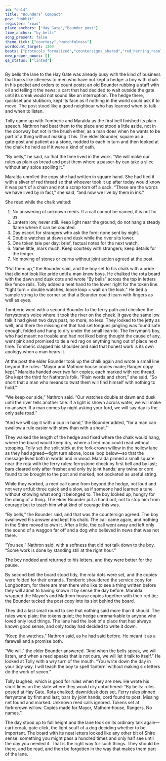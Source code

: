 ```yaml
---
id: "ch14"
title: "Bounders’ Compact"
pov: "Hobbit"
register: "road"
place_anchors: ["Hay Gate","Bounder post"]
time_anchor: "by bells"
song_present: false
theme_tick: ["courtesy","watchfulness"]
wordcount_target: 1300
beats: ["protocols_formalized","countersigns_shared","red_herring_resolved","return_with_addition"]
new_proper_nouns: []
qa_status: ["linted"]
---
```

By bells the lane to the Hay Gate was already busy with the kind of business that looks like idleness to men who have not kept a hedge: a boy with chalk in his pocket and orders to count posts; an old Bounder rubbing a staff with oil and telling it the news; a cart that had decided to wait outside the gate until its creak would not sound like an interruption. The hedge there, quickset and stubborn, kept its face as if nothing in the world could ask it to move. The post stood like a good neighbour who has learned when to talk and when to listen.

Tolly came up with Tomberic and Maralda as the first bell finished its plain speech. Nathron had beat them to the place and stood a little aside, not in the doorway but not in the brush either, as a man does when he wants to be part of a thing without making it his. The elder Bounder, square as a gate‑post and patient as a stone, nodded to each in turn and then looked at the chalk he held as if it were a kind of oath.

“By bells,” he said, so that the time lived in the work. “We will make our rules as plain as bread and post them where a passer‑by can take a slice without any spice spoiling it.”

Maralda unrolled the copy she had written in square hand. She had tied it with a sliver of red thread so that whoever took it up after today would know it was part of a chain and not a scrap torn off a sack. “These are the words we have lived by in fact,” she said, “and now we live by them in ink.”

She read while the chalk waited:

1) No answering of unknown reeds. If a call cannot be named, it is not for us.
2) Lantern low, never still. Keep light near the ground; do not hang a steady flame where it can be counted.
3) Day escort for strangers who ask the ford; none sent by night.
4) Double watches at dawn and dusk while the river sits lower.
5) One token tale per day: brief, factual notes for the next watch.
6) Name little, mark much. Keep courtesy with strangers; keep details for the ledger.
7) No moving of stones or cairns without joint action agreed at the post.

“Put them up,” the Bounder said, and the boy set to his chalk with a pride that did not look like pride until a man knew boys. He chalked the rota board with the dawn and dusk dots and wrote “By bells” across the top in letters like fence rails. Tolly added a neat hand to the lower right for the token line: “tight turn = double watches; loose loop = wait on the look.” He tied a sample string to the corner so that a Bounder could learn with fingers as well as eyes.

Tomberic went with a second Bounder to the ferry path and checked the ferrystone’s voice where it took the river on the cheek. It gave the same low talk it had given two days past, no more, no less. They looked to the jetty as well, and there the missing net that had set tongues jangling was found safe enough, folded and hung to dry under the small lean‑to. The ferryman’s boy, who had meant no trouble and had not liked being thought the cause of any, went pink and promised to tie a red rag on anything hung out of place next time. Tomberic clapped his shoulder and said that honest work is its own apology when a man hears it.

At the post the elder Bounder took up the chalk again and wrote a small line beyond the rules: “Mayor and Mathom‑house copies made; Ranger copy kept.” Maralda handed over two fair copies, each marked with red thread. She kept the third for Nathron’s folk. “Plain words and short,” she said. “So short that a man who means to twist them will find himself with nothing to hold.”

“We keep our side,” Nathron said. “Our watches double at dawn and dusk until the river tells another tale. If a light is shown across water, we will make no answer. If a man comes by night asking your ford, we will say day is the only safe road.”

“And we will say it with a cup in hand,” the Bounder added, “for a man can swallow a rule easier with stew than with a shout.”

They walked the length of the hedge and fixed where the chalk would hang, where the board would keep dry, where a tired man could read without stooping. Tolly set the split stick at the fork‑crown willow in the hollow lane as they had agreed—tight turn above, loose loop below—so that the message lived both in words and in wood. Maralda pinned a small square near the rota with the ferry rules: ferrystone check by first bell and by last; bars cleared only after freshet and only by joint hands; any twine or cord found to be brought to the post and marked, not pocketed as useful string.

While they worked, a reed call came from beyond the hedge, not loud and not very artful: three quick and a slow, as if someone had learned a tune without knowing what song it belonged to. The boy looked up, hungry for the doing of a thing. The elder Bounder put a hand out, not to stop him from courage but to teach him what kind of courage this was.

“By bells,” the Bounder said, and that was the countersign agreed. The boy swallowed his answer and kept his chalk. The call came again, and nothing in the Shire moved to own it. After a little, the call went away and left only the sound of a waggon far off and a dog who believed in news that was not there.

“You see,” Nathron said, with a softness that did not talk down to the boy. “Some work is done by standing still at the right hour.”

The boy nodded and returned to his letters, and they were better for the pause.

By second bell the board stood tidy, the rota dots were set, and the copies were folded for their errands. Tomberic shouldered the service copy for Longbottom, for there are men there who like to see a thing written before they will admit to having known it by sense the day before. Maralda wrapped the Mayor’s and Mathom‑house copies together with their red tie; the Bounder tucked the post copy into its slot behind the board.

They did a last small round to see that nothing said more than it should. The rules were plain; the tokens quiet; the hedge unremarkable to anyone who loved only loud things. The lane had the look of a place that had always known good sense, and only today had decided to write it down.

“Keep the watches,” Nathron said, as he had said before. He meant it as a farewell and a promise both.

“We will,” the elder Bounder answered. “And when the bells speak, we will listen, and when a reed speaks that is not ours, we will let it talk to itself.” He looked at Tolly with a wry turn of the mouth. “You write down the day in your tidy way. I will teach the boy to spell ‘lantern’ without making six letters do the work of seven.”

Tolly laughed, which is good for rules when they are new. He wrote his short lines on the slate where they would dry unbothered: “By bells: rules posted at Hay Gate. Rota chalked; dawn/dusk dots set. Ferry rules pinned: ferrystone by first and last; bars by joint hands; cord found to post. Missing net found and marked. Unknown reed calls ignored. Tokens set at fork‑crown willow. Copies made for Mayor, Mathom‑house, Rangers. No names.”

The day stood up to full height and the lane took on its ordinary talk again—cart‑creak, gate‑click, the light scuff of a dog deciding whether to be important. The board with its neat letters looked like any other bit of Shire sense: something you might pass a hundred times and only half see until the day you needed it. That is the right way for such things. They should be there, and be read, and then be forgotten in the way that makes them part of the lane.
